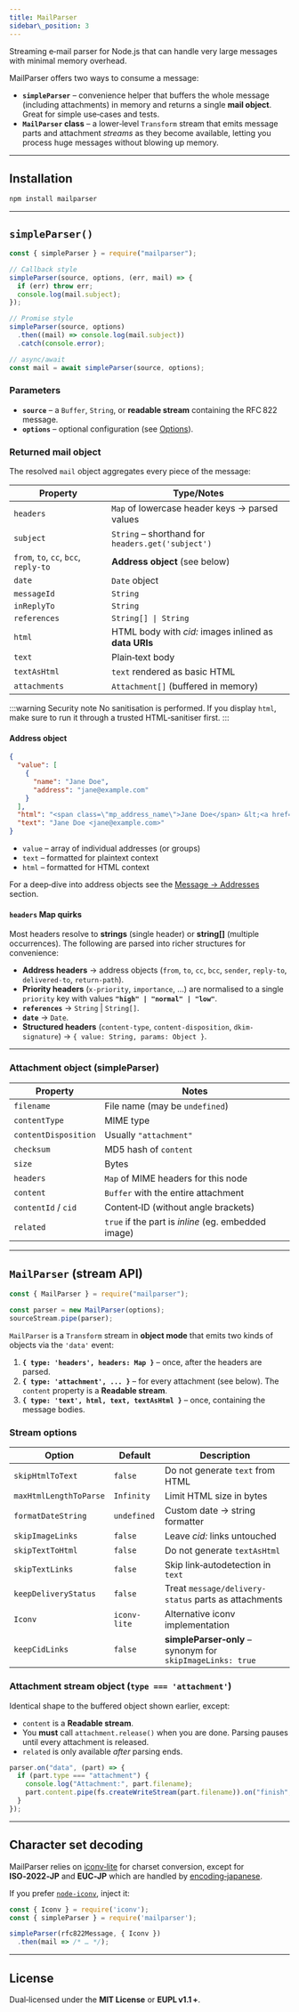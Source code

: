 ```yaml
---
title: MailParser
sidebar\_position: 3
---
```


Streaming e‑mail parser for Node.js that can handle very large messages with minimal memory overhead.

MailParser offers two ways to consume a message:

- **`simpleParser`** – convenience helper that buffers the whole message (including attachments) in memory and returns a single **mail object**. Great for simple use‑cases and tests.
- **`MailParser` class** – a lower‑level `Transform` stream that emits message parts and attachment _streams_ as they become available, letting you process huge messages without blowing up memory.

---

## Installation

```bash
npm install mailparser
```

---

## `simpleParser()`

```javascript
const { simpleParser } = require("mailparser");

// Callback style
simpleParser(source, options, (err, mail) => {
  if (err) throw err;
  console.log(mail.subject);
});

// Promise style
simpleParser(source, options)
  .then((mail) => console.log(mail.subject))
  .catch(console.error);

// async/await
const mail = await simpleParser(source, options);
```

### Parameters

- **`source`** – a `Buffer`, `String`, or **readable stream** containing the RFC 822 message.
- **`options`** – optional configuration (see [Options](#options)).

### Returned **mail object**

The resolved `mail` object aggregates every piece of the message:

| Property                              | Type/Notes                                            |
| ------------------------------------- | ----------------------------------------------------- |
| `headers`                             | `Map` of lowercase header keys → parsed values        |
| `subject`                             | `String` – shorthand for `headers.get('subject')`     |
| `from`, `to`, `cc`, `bcc`, `reply-to` | **Address object** (see below)                        |
| `date`                                | `Date` object                                         |
| `messageId`                           | `String`                                              |
| `inReplyTo`                           | `String`                                              |
| `references`                          | `String[] \| String`                                  |
| `html`                                | HTML body with _cid:_ images inlined as **data URIs** |
| `text`                                | Plain‑text body                                       |
| `textAsHtml`                          | `text` rendered as basic HTML                         |
| `attachments`                         | `Attachment[]` (buffered in memory)                   |

:::warning Security note
No sanitisation is performed. If you display `html`, make sure to run it through a trusted HTML‑sanitiser first.
:::

#### Address object

```json
{
  "value": [
    {
      "name": "Jane Doe",
      "address": "jane@example.com"
    }
  ],
  "html": "<span class=\"mp_address_name\">Jane Doe</span> &lt;<a href=\"mailto:jane@example.com\" class=\"mp_address_email\">jane@example.com</a>&gt;",
  "text": "Jane Doe <jane@example.com>"
}
```

- `value` – array of individual addresses (or groups)
- `text` – formatted for plaintext context
- `html` – formatted for HTML context

For a deep‑dive into address objects see the [Message → Addresses](/message/addresses) section.

#### `headers` Map quirks

Most headers resolve to **strings** (single header) or **string\[]** (multiple occurrences). The following are parsed into richer structures for convenience:

- **Address headers** → address objects (`from`, `to`, `cc`, `bcc`, `sender`, `reply-to`, `delivered-to`, `return-path`).
- **Priority headers** (`x-priority`, `importance`, …) are normalised to a single `priority` key with values **`"high" | "normal" | "low"`**.
- **`references`** → `String` | `String[]`.
- **`date`** → `Date`.
- **Structured headers** (`content-type`, `content-disposition`, `dkim-signature`) → `{ value: String, params: Object }`.

---

### Attachment object (simpleParser)

| Property             | Notes                                               |
| -------------------- | --------------------------------------------------- |
| `filename`           | File name (may be `undefined`)                      |
| `contentType`        | MIME type                                           |
| `contentDisposition` | Usually `"attachment"`                              |
| `checksum`           | MD5 hash of `content`                               |
| `size`               | Bytes                                               |
| `headers`            | `Map` of MIME headers for this node                 |
| `content`            | `Buffer` with the entire attachment                 |
| `contentId` / `cid`  | Content‑ID (without angle brackets)                 |
| `related`            | `true` if the part is _inline_ (eg. embedded image) |

---

## `MailParser` (stream API)

```javascript
const { MailParser } = require("mailparser");

const parser = new MailParser(options);
sourceStream.pipe(parser);
```

`MailParser` is a `Transform` stream in **object mode** that emits two kinds of objects via the `'data'` event:

1. **`{ type: 'headers', headers: Map }`** – once, after the headers are parsed.
2. **`{ type: 'attachment', ... }`** – for every attachment (see below).
   The `content` property is a **Readable stream**.
3. **`{ type: 'text', html, text, textAsHtml }`** – once, containing the message bodies.

### Stream options

| Option                 | Default      | Description                                                |
| ---------------------- | ------------ | ---------------------------------------------------------- |
| `skipHtmlToText`       | `false`      | Do not generate `text` from HTML                           |
| `maxHtmlLengthToParse` | `Infinity`   | Limit HTML size in bytes                                   |
| `formatDateString`     | `undefined`  | Custom date → string formatter                             |
| `skipImageLinks`       | `false`      | Leave _cid:_ links untouched                               |
| `skipTextToHtml`       | `false`      | Do not generate `textAsHtml`                               |
| `skipTextLinks`        | `false`      | Skip link‑autodetection in `text`                          |
| `keepDeliveryStatus`   | `false`      | Treat `message/delivery-status` parts as attachments       |
| `Iconv`                | `iconv-lite` | Alternative iconv implementation                           |
| `keepCidLinks`         | `false`      | **simpleParser‑only** – synonym for `skipImageLinks: true` |

### Attachment stream object (`type === 'attachment'`)

Identical shape to the buffered object shown earlier, except:

- `content` is a **Readable stream**.
- You **must** call `attachment.release()` when you are done. Parsing pauses until every attachment is released.
- `related` is only available _after_ parsing ends.

```javascript
parser.on("data", (part) => {
  if (part.type === "attachment") {
    console.log("Attachment:", part.filename);
    part.content.pipe(fs.createWriteStream(part.filename)).on("finish", part.release);
  }
});
```

---

## Character set decoding

MailParser relies on [iconv‑lite](https://www.npmjs.com/package/iconv-lite) for charset conversion, except for **ISO‑2022‑JP** and **EUC‑JP** which are handled by [encoding‑japanese](https://www.npmjs.com/package/encoding-japanese).

If you prefer [`node-iconv`](https://www.npmjs.com/package/iconv), inject it:

```javascript
const { Iconv } = require('iconv');
const { simpleParser } = require('mailparser');

simpleParser(rfc822Message, { Iconv })
  .then(mail => /* … */);
```

---

## License

Dual‑licensed under the **MIT License** or **EUPL v1.1 +**.
